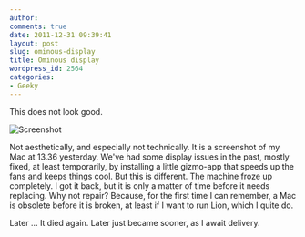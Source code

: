 ```yaml
---
author:
comments: true
date: 2011-12-31 09:39:41
layout: post
slug: ominous-display
title: Ominous display
wordpress_id: 2564
categories:
- Geeky
---
```


This does not look good.

![Screenshot](/uploads/2011/12/Screenshot.jpg)

Not aesthetically, and especially not technically. It is a screenshot of my Mac at 13.36 yesterday. We've had some display issues in the past, mostly fixed, at least temporarily, by installing a little gizmo-app that speeds up the fans and keeps things cool. But this is different. The machine froze up completely. I got it back, but it is only a matter of time before it needs replacing. Why not repair? Because, for the first time I can remember, a Mac is obsolete before it is broken, at least if I want to run Lion, which I quite do.

Later ... It died again. Later just became sooner, as I await delivery.
